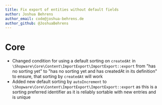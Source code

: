 ```yaml
---
title: Fix export of entities without default fields
author: Joshua Behrens
author_email: code@joshua-behrens.de
author_github: @JoshuaBehrens
---
```

# Core
* Changed condition for using a default sorting on `createdAt` in `\Shopware\Core\Content\ImportExport\ImportExport::export` from "has no sorting yet" to "has no sorting yet and has createdAt in its definition" to ensure, that sorting by `createdAt` will work
* Added new default sorting by `autoIncrement` to `\Shopware\Core\Content\ImportExport\ImportExport::export` as this is a sorting preferred identifier as it is reliably sortable with new entries and is unique
